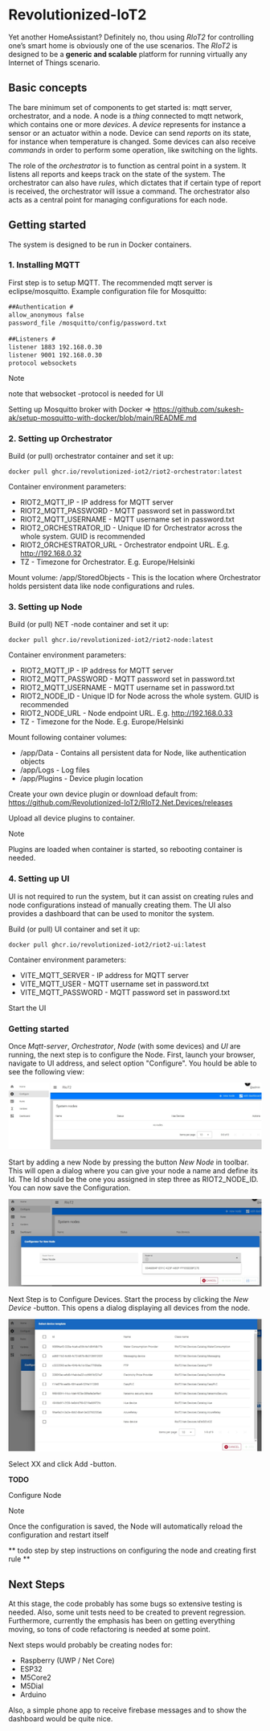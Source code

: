 # Revolutionized-IoT2
Yet another HomeAssistant? Definitely no, thou using *RIoT2* for controlling one’s smart home is obviously one of the use scenarios. The *RIoT2* is designed to be a **generic and scalable** platform for running virtually any Internet of Things scenario.


## Basic concepts
The bare minimum set of components to get started is: mqtt server, orchestrator, and a node. A node is a *thing* connected to mqtt network, which contains one or more *devices*. A *device* represents for instance a sensor or an actuator within a node. Device can send *reports* on its state, for instance when temperature is changed. Some devices can also receive *commands* in order to perform some operation, like switching on the lights. 

The role of the *orchestrator* is to function as central point in a system. It listens all reports and keeps track on the state of the system. The orchestrator can also have *rules*, which dictates that if certain type of report is received, the orchestrator will issue a command. The orchestrator also acts as a central point for managing configurations for each node. 

## Getting started
The system is designed to be run in Docker containers. 

### 1. Installing MQTT
First step is to setup MQTT. The recommended mqtt server is eclipse/mosquitto. Example configuration file for Mosquitto:

```
##Authentication #  
allow_anonymous false  
password_file /mosquitto/config/password.txt  
  
##Listeners #  
listener 1883 192.168.0.30  
listener 9001 192.168.0.30  
protocol websockets  
```
> [!NOTE]  
> note that websocket -protocol is needed for UI

Setting up Mosquitto broker with Docker => https://github.com/sukesh-ak/setup-mosquitto-with-docker/blob/main/README.md

### 2. Setting up Orchestrator
Build (or pull) orchestrator container and set it up:
```
docker pull ghcr.io/revolutionized-iot2/riot2-orchestrator:latest
```

Container environment parameters:  
- RIOT2_MQTT_IP - IP address for MQTT server  
- RIOT2_MQTT_PASSWORD - MQTT password set in password.txt  
- RIOT2_MQTT_USERNAME - MQTT username set in password.txt  
- RIOT2_ORCHESTRATOR_ID - Unique ID for Orchestrator across the whole system. GUID is recommended 
- RIOT2_ORCHESTRATOR_URL - Orchestrator endpoint URL. E.g. http://192.168.0.32
- TZ - Timezone for Orchestrator. E.g. Europe/Helsinki  
  
Mount volume: /app/StoredObjects - This is the location where Orchestrator holds persistent data like node configurations and rules.

### 3. Setting up Node
Build (or pull) NET -node container and set it up:  
```
docker pull ghcr.io/revolutionized-iot2/riot2-node:latest
```

Container environment parameters:  
- RIOT2_MQTT_IP - IP address for MQTT server  
- RIOT2_MQTT_PASSWORD - MQTT password set in password.txt  
- RIOT2_MQTT_USERNAME - MQTT username set in password.txt  
- RIOT2_NODE_ID - Unique ID for Node across the whole system. GUID is recommended  
- RIOT2_NODE_URL - Node endpoint URL. E.g. http://192.168.0.33  
- TZ - Timezone for the Node. E.g. Europe/Helsinki  

Mount following container volumes:
- /app/Data - Contains all persistent data for Node, like authentication objects 
- /app/Logs - Log files
- /app/Plugins - Device plugin location

Create your own device plugin or download default from: https://github.com/Revolutionized-IoT2/RIoT2.Net.Devices/releases

Upload all device plugins to container.
> [!NOTE]  
> Plugins are loaded when container is started, so rebooting container is needed.

### 4. Setting up UI
UI is not required to run the system, but it can assist on creating rules and node configurations instead of manually creating them. The UI also provides a dashboard that can be used to monitor the system.  

Build (or pull) UI container and set it up:  
```
docker pull ghcr.io/revolutionized-iot2/riot2-ui:latest
```

Container environment parameters:  
- VITE_MQTT_SERVER - IP address for MQTT server  
- VITE_MQTT_USER - MQTT username set in password.txt  
- VITE_MQTT_PASSWORD - MQTT password set in password.txt  

Start the UI

### Getting started

Once _Mqtt-server_, _Orchestrator_, _Node_ (with some devices) and _UI_ are running, the next step is to configure the Node. First, launch your browser, navigate to UI address, and select option "Configure". You hould be able to see the following view:

![Configure view](node_1.jpg)

Start by adding a new Node by pressing the button _New Node_ in toolbar. This will open a dialog where you can give your node a name and define its Id. The Id should be the one you assigned in step three as RIOT2_NODE_ID. You can now save the Configuration.

![Configure node](node_2.jpg)

Next Step is to Configure Devices. Start the process by clicking the _New Device_ -button. This opens a dialog displaying all devices from the node.

![Select devices](node_3.jpg)

Select XX and click Add -button.

**TODO**

Configure Node
> [!NOTE]  
> Once the configuration is saved, the Node will automatically reload the configuration and restart itself


** todo step by step instructions on configuring the node and creating first rule **


## Next Steps

At this stage, the code probably has some bugs so extensive testing is needed. Also, some unit tests need to be created to prevent regression. Furthermore, currently the emphasis has been on getting everything moving, so tons of code refactoring is needed at some point. 

Next steps would probably be creating nodes for: 
- Raspberry (UWP / Net Core)
- ESP32
- M5Core2
- M5Dial
- Arduino

Also, a simple phone app to receive firebase messages and to show the dashboard would be quite nice.
